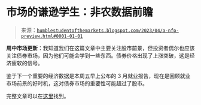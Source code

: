 <!--yml

分类：未分类

日期：2024-05-18 01:31:20

-->

# 市场的谦逊学生：非农数据前瞻

> 来源：[`humblestudentofthemarkets.blogspot.com/2023/04/a-nfp-preview.html#0001-01-01`](https://humblestudentofthemarkets.blogspot.com/2023/04/a-nfp-preview.html#0001-01-01)

**周中市场更新**：我知道我们在这篇文章中主要关注股市前景，但投资者偶尔也应该关注债券市场，因为他们可能会学到一些东西。债券价格出现了上涨突破，这是经济疲软的信号。

鉴于下一个重要的经济数据是本周五早上公布的 3 月就业报告，现在是回顾就业市场前景的好时机，这对债券市场的重要性可能超过了股市。

完整文章可以在[这里](https://humblestudentofthemarkets.com/2023/04/05/an-nfp-preview/)找到。

